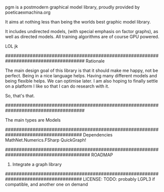 ﻿pgm is a postmodern graphical model library, proudly provided by poeticaexmachina.org

It aims at nothing less than being the worlds best graphic model library.

It includes undirected models, (with special emphasis on factor graphs), as well as directed models.
All training algorithms are of course GPU powered.

LOL jk

#####################################################################################
Rationale

The main design goal of this library is that it should make me happy, not be perfect.
Being in a nice language helps. Having many different models and being flexible helps. We can optimise later.
I am also hoping to finally settle on a platform I like so that I can do research with it.

So, that's that.

#####################################################################################

The main types are Models

####################################################################################
Dependencies
MathNet.Numerics.FSharp
QuickGraph!


#######################################################################################
    ROADMAP
1) Integrate a graph library

####################################################################################
LICENSE: TODO: probably LGPL3 if compatible, and another one on demand